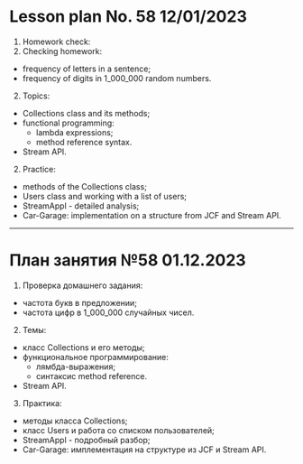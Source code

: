 # Lesson plan No. 58 12/01/2023

1. Homework check:
1. Checking homework:
- frequency of letters in a sentence;
- frequency of digits in 1_000_000 random numbers.

2. Topics:
- Collections class and its methods;
- functional programming:
  - lambda expressions;
  - method reference syntax.
- Stream API.

2. Practice:
- methods of the Collections class;
- Users class and working with a list of users;
- StreamAppl - detailed analysis;
- Car-Garage: implementation on a structure from JCF and Stream API.


___________________________________________

# План занятия №58 01.12.2023

1. Проверка домашнего задания:
- частота букв в предложении;
- частота цифр в 1_000_000 случайных чисел.

2. Темы:
- класс Collections и его методы;
- функциональное программирование:
  - лямбда-выражения; 
  - синтаксис method reference.
- Stream API.

3. Практика:
- методы класса Collections;
- класс Users и работа со списком пользователей;
- StreamAppl - подробный разбор;
- Car-Garage: имплементация на структуре из JCF и Stream API.


